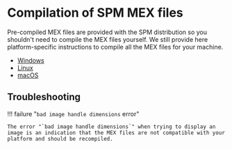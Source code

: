 # Compilation of SPM MEX files

Pre-compiled MEX files are provided with the SPM distribution so you shouldn't need to compile the MEX files yourself. We still provide here platform-specific instructions to compile all the MEX files for your machine.

* [Windows](windows.md)
* [Linux](linux.md)
* [macOS](macos.md)

## Troubleshooting

!!! failure "`bad image handle dimensions` error"

    The error "`bad image handle dimensions`" when trying to display an image is an indication that the MEX files are not compatible with your platform and should be recompiled.
